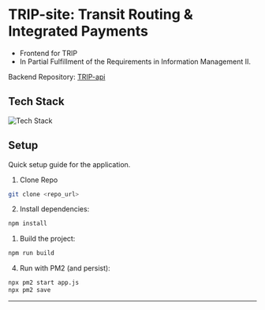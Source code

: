# TRIP-site: Transit Routing & Integrated Payments

- Frontend for TRIP
- In Partial Fulfillment of the Requirements in Information Management II.

Backend Repository: [TRIP-api](https://github.com/Ehmann37/TRIP-api)

## Tech Stack

![Tech Stack](https://skills-icons.vercel.app/api/icons?i=react,ts,vite,axios,tailwind,headlessui,lucide)

## Setup

Quick setup guide for the application.

1. Clone Repo

```bash
git clone <repo_url>
```

2. Install dependencies:

```bash
npm install
```

1. Build the project:

```bash
npm run build
```

4. Run with PM2 (and persist):

```bash
npx pm2 start app.js
npx pm2 save
```

---
